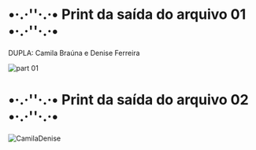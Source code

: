 # •·.·''·.·• Print da saída do arquivo 01 •·.·''·.·•

<p>DUPLA: Camila Braúna e Denise Ferreira</p>

![part 01](https://github.com/Cam1ss/pdm-241/assets/125037138/2d888960-064e-4f76-8a10-44c0c5e01415)

# •·.·''·.·• Print da saída do arquivo 02 •·.·''·.·•

![CamilaDenise](https://github.com/Cam1ss/pdm-241/assets/125037138/1cc74fb4-858a-4a1a-955b-391650eefcd8)


